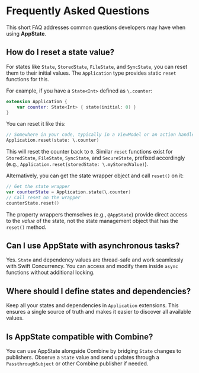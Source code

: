 # Frequently Asked Questions

This short FAQ addresses common questions developers may have when using **AppState**.

## How do I reset a state value?

For states like `State`, `StoredState`, `FileState`, and `SyncState`, you can reset them to their initial values. The `Application` type provides static `reset` functions for this.

For example, if you have a `State<Int>` defined as `\.counter`:
```swift
extension Application {
    var counter: State<Int> { state(initial: 0) }
}
```

You can reset it like this:
```swift
// Somewhere in your code, typically in a ViewModel or an action handler
Application.reset(state: \.counter)
```
This will reset the counter back to `0`. Similar `reset` functions exist for `StoredState`, `FileState`, `SyncState`, and `SecureState`, prefixed accordingly (e.g., `Application.reset(storedState: \.myStoredValue)`).

Alternatively, you can get the state wrapper object and call `reset()` on it:
```swift
// Get the state wrapper
var counterState = Application.state(\.counter)
// Call reset on the wrapper
counterState.reset()
```
The property wrappers themselves (e.g., `@AppState`) provide direct access to the *value* of the state, not the state management object that has the `reset()` method.

## Can I use AppState with asynchronous tasks?

Yes. `State` and dependency values are thread-safe and work seamlessly with Swift Concurrency. You can access and modify them inside `async` functions without additional locking.

## Where should I define states and dependencies?

Keep all your states and dependencies in `Application` extensions. This ensures a single source of truth and makes it easier to discover all available values.

## Is AppState compatible with Combine?

You can use AppState alongside Combine by bridging `State` changes to publishers. Observe a `State` value and send updates through a `PassthroughSubject` or other Combine publisher if needed.

